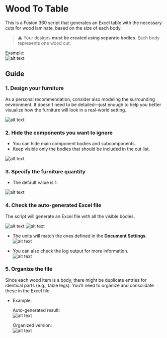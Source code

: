 # Wood To Table

This is a Fusion 360 script that generates an Excel table with the necessary cuts for wood laminate, based on the size of each body.

> ⚠️ Your designs **must be created using separate bodies**. Each body represents one wood cut.

Example:  
![alt text](images/example.png)

## Guide

### 1. Design your furniture
As a personal recommendation, consider also modeling the surrounding environment. It doesn't need to be detailed—just enough to help you better visualize how the furniture will look in a real-world setting.

![alt text](images/screen0.png)

### 2. Hide the components you want to ignore
* You can hide main component bodies and subcomponents.
* Keep visible only the bodies that should be included in the cut list.

![alt text](images/screen1.png)

### 3. Specify the furniture quantity
* The default value is 1.

![alt text](images/screen2.png)

### 4. Check the auto-generated Excel file
The script will generate an Excel file with all the visible bodies.

![alt text](images/screen3.png)
![alt text](images/screen4.png)

* The units will match the ones defined in the **Document Settings**.  
  ![alt text](images/screen4_2.png)

* You can also check the log output for more information.  
  ![alt text](images/screen5.png)

### 5. Organize the file
Since each wood item is a body, there might be duplicate entries for identical parts (e.g., table legs). You'll need to organize and consolidate these in the Excel file.

* Example:

    Auto-generated result:  
    ![alt text](images/screen6_2.png)

    Organized version:  
    ![alt text](images/screen6.png)
